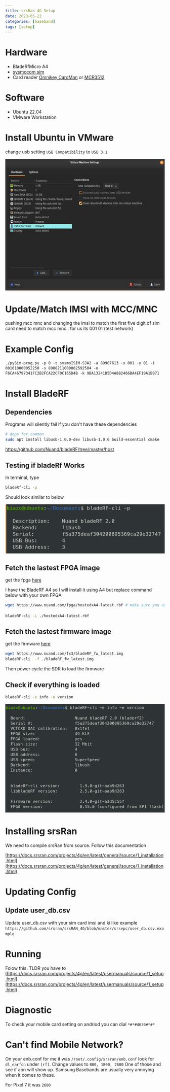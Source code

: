```yaml
---
title: srsRan 4G Setup
date: 2023-05-22
categories: [baseband]
tags: [setup]
---
```

# Hardware

* BladeRfMicro A4
* [sysmocom sim](https://shop.sysmocom.de/sysmoISIM-SJA2-SIM-USIM-ISIM-Card-10-pack-with-ADM-keys/sysmoISIM-SJA2-10p-adm)
* Card reader [Omnikey CardMan](https://shop.sysmocom.de/Omnikey-CardMan-6121-USB-CCID-interface-2FF-sized/cm6121) or  [MCR3512](https://www.aliexpress.us/item/2251832818004690.html?gatewayAdapt=glo2usa4itemAdapt&_randl_shipto=US)

# Software

* Ubuntu 22.04
* VMware Workstation

# Install Ubuntu in VMware

change usb setting `USB Compatibility` to `USB 3.1`

![](/assets/img/2023-04-25-20-45-36.png)

# Update/Match IMSI with MCC/MNC

pushing mcc mnc and changing the imsi to match
the first five digit of sim card need to match mcc mnc . for us its 001 01 (test network)

# Example Config

```
./pySim-prog.py -p 0 -t sysmoISIM-SJA2 -a 89907613 -x 001 -y 01 -i 001010000052250 -s 8988211000002592504 -o F6CA46797341FC2B2FCA22CF0C165D4B -k 9BA13241D5D4A8B2466BA4EF19A1B971 
```

# Install BladeRF

## Dependencies

Programs will silently fail if you don't have these dependencies

```bash
# deps for common
sudo apt install libusb-1.0.0-dev libusb-1.0.0 build-essential cmake

```

https://github.com/Nuand/bladeRF/tree/master/host

## Testing if bladeRf Works

In terminal, type

```bash
bladeRf-cli -p
```

Should look similar to below

![](/assets/img/2023-04-25-20-46-04.png)


## Fetch the lastest FPGA image
get the fpga [here](https://www.nuand.com/fpga_images/)

I have the BladeRF A4 so I will install it using A4 but replace command below with your own FPGA

```bash
wget https://www.nuand.com/fpga/hostedxA4-latest.rbf # make sure you use your fpga version

bladeRF-cli -L ./hostedxA4-latest.rbf
```

## Fetch the lastest firmware image

get the firmware [here](https://www.nuand.com/fx3_images/)

```bash
wget https://www.nuand.com/fx3/bladeRF_fw_latest.img
bladeRF-cli  -f ./bladeRF_fw_latest.img
```

Then power cycle the SDR to load the firmware

## Check if everything is loaded
```bash
bladeRF-cli -e info -e version
```

![](/assets/img/2023-04-25-20-46-33.png)

# Installing srsRan

We need to compile srsRan from source. Follow this documentation


[https://docs.srsran.com/projects/4g/en/latest/general/source/1_installation.html](https://docs.srsran.com/projects/4g/en/latest/general/source/1_installation.html)


# Updating Config

## Update user_db.csv

Update user_db.csv with your sim card imsi and ki like example `https://github.com/srsran/srsRAN_4G/blob/master/srsepc/user_db.csv.example`


# Running 

Folow this. TLDR you have to [https://docs.srsran.com/projects/4g/en/latest/usermanuals/source/1_setup.html](https://docs.srsran.com/projects/4g/en/latest/usermanuals/source/1_setup.html)

# Diagnostic

To check your mobile card setting on andriod you can dial
`*#*#4636#*#*`

# Can't find Mobile Network?

On your enb.conf for me it was `/root/.config/srsran/enb.conf` look for `dl_earfcn` under `[rf]`. Change values to `800, 1800, 2600` One of those and see if apn will show up. Samsung Basebands are usually very annoying when it comes to these.

For Pixel 7 it was `2600`
